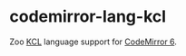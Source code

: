 # codemirror-lang-kcl

Zoo [KCL](https://dev.zoo.dev/docs/kcl) language support for [CodeMirror 6](https://codemirror.net/).
